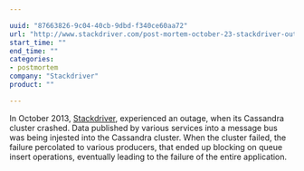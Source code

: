 ```yaml
---

uuid: "87663826-9c04-40cb-9dbd-f340ce60aa72"
url: "http://www.stackdriver.com/post-mortem-october-23-stackdriver-outage/"
start_time: ""
end_time: ""
categories:
- postmortem
company: "Stackdriver"
product: ""

---
```


In October 2013, [Stackdriver](http://www.stackdriver.com/), experienced an outage, when its Cassandra cluster crashed. Data published by various services into a message bus was being injested into the Cassandra cluster. When the cluster failed, the failure percolated to various producers, that ended up blocking on queue insert operations, eventually leading to the failure of the entire application.

